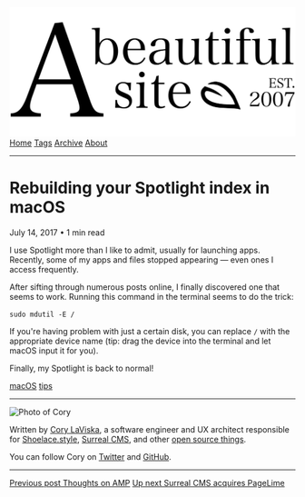 <a href="../../index.html" class="header-link"><img src="../../images/logos/wordmark.svg" alt="A Beautiful Site" class="wordmark" /></a> <a href="../../index.html" class="nav-item">Home</a> <a href="../../tags/index.html" class="nav-item">Tags</a> <a href="../index.html" class="nav-item">Archive</a> <a href="../../about/index.html" class="nav-item">About</a>

------------------------------------------------------------------------

Rebuilding your Spotlight index in macOS
========================================

July 14, 2017 • 1 min read

I use Spotlight more than I like to admit, usually for launching apps. Recently, some of my apps and files stopped appearing — even ones I access frequently.

After sifting through numerous posts online, I finally discovered one that seems to work. Running this command in the terminal seems to do the trick:

    sudo mdutil -E /

If you're having problem with just a certain disk, you can replace `/` with the appropriate device name (tip: drag the device into the terminal and let macOS input it for you).

Finally, my Spotlight is back to normal!

<a href="../../tags/macOS/index-2.html" class="post-tag">macOS</a> <a href="../../tags/tips/index.html" class="post-tag">tips</a>

------------------------------------------------------------------------

<img src="http://0.gravatar.com/avatar/bf1b3b95fd5b096a3592247c29667b33?s=512" alt="Photo of Cory" class="avatar avatar-small" />

Written by [Cory LaViska](../../index-4.html), a software engineer and UX architect responsible for [Shoelace.style](https://shoelace.style/), [Surreal CMS](https://www.surrealcms.com/), and other [open source things](https://github.com/claviska).

You can follow Cory on [Twitter](https://twitter.com/claviska) and [GitHub](https://github.com/claviska).

------------------------------------------------------------------------

<a href="../thoughts-on-amp/index.html" class="post-nav-previous"><span class="small">Previous post</span> Thoughts on AMP</a> <a href="../surreal-cms-acquires-pagelime/index.html" class="post-nav-next"><span class="small">Up next</span> Surreal CMS acquires PageLime</a>
